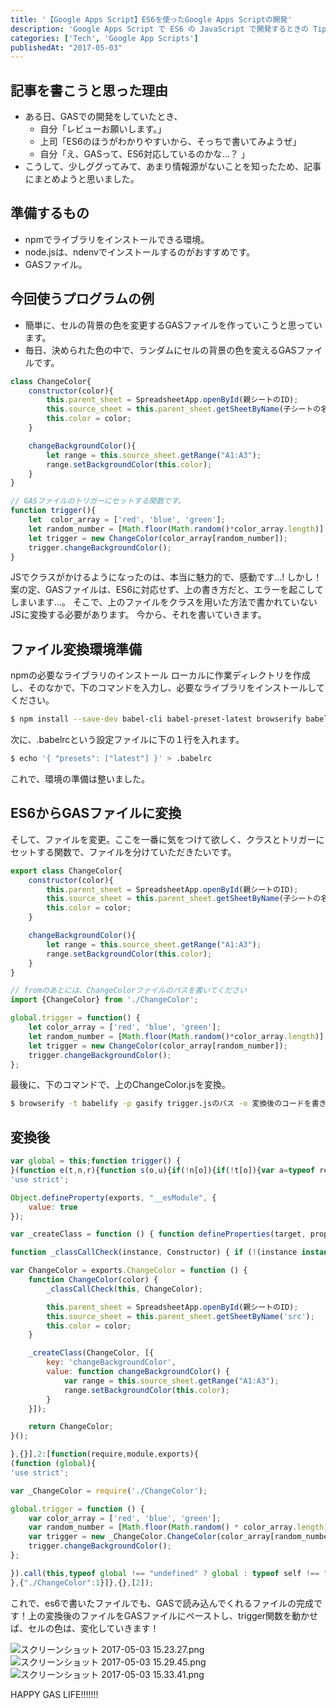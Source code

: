 ```yaml
---
title: '【Google Apps Script】ES6を使ったGoogle Apps Scriptの開発'
description: 'Google Apps Script で ES6 の JavaScript で開発するときの Tips です。'
categories: ['Tech', 'Google App Scripts']
publishedAt: "2017-05-03"
---
```


## 記事を書こうと思った理由
 - ある日、GASでの開発をしていたとき、
    - 自分「レビューお願いします。」
    - 上司「ES6のほうがわかりやすいから、そっちで書いてみようぜ」
    - 自分「え、GASって、ES6対応しているのかな...？ 」
 - こうして、少しググってみて、あまり情報源がないことを知ったため、記事にまとめようと思いました。　

## 準備するもの
 - npmでライブラリをインストールできる環境。
  - node.jsは、ndenvでインストールするのがおすすめです。
 - GASファイル。

## 今回使うプログラムの例
 - 簡単に、セルの背景の色を変更するGASファイルを作っていこうと思っています。
 - 毎日、決められた色の中で、ランダムにセルの背景の色を変えるGASファイルです。

```js [ChangeColor.js]:
class ChangeColor{
    constructor(color){
        this.parent_sheet = SpreadsheetApp.openById(親シートのID);
        this.source_sheet = this.parent_sheet.getSheetByName(子シートの名前);
        this.color = color;
    }

    changeBackgroundColor(){
        let range = this.source_sheet.getRange("A1:A3");
        range.setBackgroundColor(this.color);
    }
}

// GASファイルのトリガーにセットする関数です。
function trigger(){
    let  color_array = ['red', 'blue', 'green'];
    let random_number = [Math.floor(Math.random()*color_array.length)];
    let trigger = new ChangeColor(color_array[random_number]);
    trigger.changeBackgroundColor();
}
```

JSでクラスがかけるようになったのは、本当に魅力的で、感動です...!
しかし！ 案の定、GASファイルは、ES6に対応せず、上の書き方だと、エラーを起こしてしまいます...。
そこで、上のファイルをクラスを用いた方法で書かれていないJSに変換する必要があります。
今から、それを書いていきます。

## ファイル変換環境準備

npmの必要なライブラリのインストール
ローカルに作業ディレクトリを作成し、そのなかで、下のコマンドを入力し、必要なライブラリをインストールしてください。

```bash
$ npm install --save-dev babel-cli babel-preset-latest browserify babelify gasify
```
次に、.babelrcという設定ファイルに下の１行を入れます。

```bash
$ echo '{ "presets": ["latest"] }' > .babelrc
```

これで、環境の準備は整いました。

## ES6からGASファイルに変換

そして、ファイルを変更。ここを一番に気をつけて欲しく、クラスとトリガーにセットする関数で、ファイルを分けていただきたいです。

```js [ChangeColor.js]
export class ChangeColor{
    constructor(color){
        this.parent_sheet = SpreadsheetApp.openById(親シートのID);
        this.source_sheet = this.parent_sheet.getSheetByName(子シートの名前);
        this.color = color;
    }

    changeBackgroundColor(){
        let range = this.source_sheet.getRange("A1:A3");
        range.setBackgroundColor(this.color);
    }
}
```

```js [trigger.js]
// fromのあとには、ChangeColorファイルのパスを書いてください
import {ChangeColor} from './ChangeColor';

global.trigger = function() {
    let color_array = ['red', 'blue', 'green'];
    let random_number = [Math.floor(Math.random()*color_array.length)];
    let trigger = new ChangeColor(color_array[random_number]);
    trigger.changeBackgroundColor();
};

```

最後に、下のコマンドで、上のChangeColor.jsを変換。

```bash
$ browserify -t babelify -p gasify trigger.jsのパス -o 変換後のコードを書き込むファイルへのパス
```

## 変換後

```js [trigger.js]
var global = this;function trigger() {
}(function e(t,n,r){function s(o,u){if(!n[o]){if(!t[o]){var a=typeof require=="function"&&require;if(!u&&a)return a(o,!0);if(i)return i(o,!0);var f=new Error("Cannot find module '"+o+"'");throw f.code="MODULE_NOT_FOUND",f}var l=n[o]={exports:{}};t[o][0].call(l.exports,function(e){var n=t[o][1][e];return s(n?n:e)},l,l.exports,e,t,n,r)}return n[o].exports}var i=typeof require=="function"&&require;for(var o=0;o<r.length;o++)s(r[o]);return s})({1:[function(require,module,exports){
'use strict';

Object.defineProperty(exports, "__esModule", {
    value: true
});

var _createClass = function () { function defineProperties(target, props) { for (var i = 0; i < props.length; i++) { var descriptor = props[i]; descriptor.enumerable = descriptor.enumerable || false; descriptor.configurable = true; if ("value" in descriptor) descriptor.writable = true; Object.defineProperty(target, descriptor.key, descriptor); } } return function (Constructor, protoProps, staticProps) { if (protoProps) defineProperties(Constructor.prototype, protoProps); if (staticProps) defineProperties(Constructor, staticProps); return Constructor; }; }();

function _classCallCheck(instance, Constructor) { if (!(instance instanceof Constructor)) { throw new TypeError("Cannot call a class as a function"); } }

var ChangeColor = exports.ChangeColor = function () {
    function ChangeColor(color) {
        _classCallCheck(this, ChangeColor);

        this.parent_sheet = SpreadsheetApp.openById(親シートのID);
        this.source_sheet = this.parent_sheet.getSheetByName('src');
        this.color = color;
    }

    _createClass(ChangeColor, [{
        key: 'changeBackgroundColor',
        value: function changeBackgroundColor() {
            var range = this.source_sheet.getRange("A1:A3");
            range.setBackgroundColor(this.color);
        }
    }]);

    return ChangeColor;
}();

},{}],2:[function(require,module,exports){
(function (global){
'use strict';

var _ChangeColor = require('./ChangeColor');

global.trigger = function () {
    var color_array = ['red', 'blue', 'green'];
    var random_number = [Math.floor(Math.random() * color_array.length)];
    var trigger = new _ChangeColor.ChangeColor(color_array[random_number]);
    trigger.changeBackgroundColor();
};

}).call(this,typeof global !== "undefined" ? global : typeof self !== "undefined" ? self : typeof window !== "undefined" ? window : {})
},{"./ChangeColor":1}]},{},[2]);
```

これで、es6で書いたファイルでも、GASで読み込んでくれるファイルの完成です！上の変換後のファイルをGASファイルにペーストし、trigger関数を動かせば、セルの色は、変化していきます！


![スクリーンショット 2017-05-03 15.23.27.png](https://qiita-image-store.s3.amazonaws.com/0/152032/7a0bcbe2-d882-db46-a718-a5302c8e88c1.png)![スクリーンショット 2017-05-03 15.29.45.png](https://qiita-image-store.s3.amazonaws.com/0/152032/49f60241-c98b-07ff-9f74-18c49955d055.png)
![スクリーンショット 2017-05-03 15.33.41.png](https://qiita-image-store.s3.amazonaws.com/0/152032/c5dbeeb6-7746-d827-dee7-83fe9e42d6d8.png)


HAPPY GAS LIFE!!!!!!!
